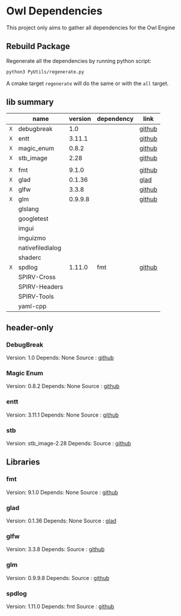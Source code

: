 # Owl Dependencies

This project only aims to gather all dependencies for the Owl Engine

## Rebuild Package

Regenerate all the dependencies by running python script:

```bash
python3 PyUtils/regenerate.py
```

A cmake target `regenerate` will do the same or with the `all` target.

## lib summary

|     | name             | version | dependency | link                                            |
|-----|------------------|---------|------------|-------------------------------------------------|
| `X` | debugbreak       | 1.0     |            | [github](https://github.com/scottt/debugbreak)  |
| `X` | entt             | 3.11.1  |            | [github](https://github.com/skypjack/entt)      |
| `X` | magic_enum       | 0.8.2   |            | [github](https://github.com/Neargye/magic_enum) |
| `X` | stb_image        | 2.28    |            | [github](https://github.com/nothings/stb)       |
|     |                  |         |            |                                                 |
| `X` | fmt              | 9.1.0   |            | [github](https://github.com/fmtlib/fmt)         |
| `X` | glad             | 0.1.36  |            | [glad](https://glad.dav1d.de/)                  |
| `X` | glfw             | 3.3.8   |            | [github](https://github.com/glfw/glfw)          |
| `X` | glm              | 0.9.9.8 |            | [github](https://github.com/g-truc/glm)         |
| ` ` | glslang          |         |            |                                                 |
| ` ` | googletest       |         |            |                                                 |
| ` ` | imgui            |         |            |                                                 |
| ` ` | imguizmo         |         |            |                                                 |
| ` ` | nativefiledialog |         |            |                                                 |
| ` ` | shaderc          |         |            |                                                 |
| `X` | spdlog           | 1.11.0  | fmt        | [github](https://github.com/gabime/spdlog)      |
| ` ` | SPIRV-Cross      |         |            |                                                 |
| ` ` | SPIRV-Headers    |         |            |                                                 |
| ` ` | SPIRV-Tools      |         |            |                                                 |
| ` ` | yaml-cpp         |         |            |                                                 |

## header-only

### DebugBreak

Version: 1.0
Depends: None
Source : [github](https://github.com/scottt/debugbreak)

### Magic Enum

Version: 0.8.2
Depends: None
Source : [github](https://github.com/Neargye/magic_enum)

### entt

Version: 3.11.1
Depends: None
Source : [github](https://github.com/skypjack/entt)

### stb

Version: stb_image-2.28
Depends:
Source : [github](https://github.com/nothings/stb)

## Libraries

### fmt

Version: 9.1.0
Depends: None
Source : [github](https://github.com/fmtlib/fmt)

### glad

Version: 0.1.36
Depends: None
Source : [glad](https://glad.dav1d.de/)

### glfw

Version: 3.3.8
Depends:
Source : [github](https://github.com/glfw/glfw)

### glm

Version: 0.9.9.8
Depends:
Source : [github](https://github.com/g-truc/glm)

### spdlog

Version: 1.11.0
Depends: fmt
Source : [github](https://github.com/gabime/spdlog)
